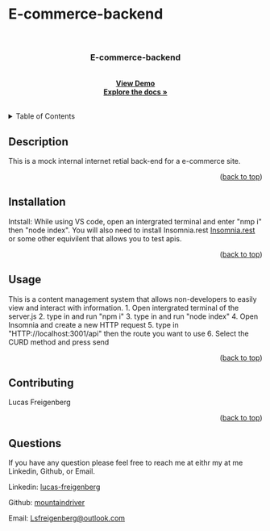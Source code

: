 # E-commerce-backend
  <!-- PROJECT LOGO -->
  <br />
  <div align="center">
    <a href="https://github.com/mountaindriver/Team-Profile-Generator">
      <!-- <img src="images/logo.png" alt="Logo" width="80" height="80"> -->
    </a>
  <h3 align="center">E-commerce-backend</h3>
    <p align="center">
       <br />
       <a href=""><strong>View Demo</strong></a>
       <br>
      <a href="https://github.com/mountaindriver/E-commerce-backend"><strong>Explore the docs »</strong></a>
      <br />
      <br />
    </p>
  </div>
  
  
  <!-- TABLE OF CONTENTS -->
  <details>
    <summary>Table of Contents</summary>
    <ol>
      <li><a href='#description'>Description</a></li>
      <li><a href='#Installation'>Installation</a></li>
      <li><a href='#usage'>Usage</a></li>
      <li><a href='#contributing'>Contributing</a></li>
      <li><a href='#questions'>Questions</a></li>
    </ol>
  </details>

  
  ## Description
  
  This is a mock internal internet retial back-end for a e-commerce site.
  
  <p align="right">(<a href="#readme-top">back to top</a>)</p>
  
  
  ## Installation
  
  Intstall: While using VS code, open an intergrated terminal and enter "nmp i" then "node index". You will also need to install Insomnia.rest <a href="https://insomnia.rest/download">Insomnia.rest</a> or some other equivilent that allows you to test apis.
  
  <p align="right">(<a href="#readme-top">back to top</a>)</p>

  ## Usage
  
  This is a content management system that allows non-developers to easily view and interact with information.
    1. Open intergrated terminal of the server.js
    2. type in and run "npm i"
    3. type in and run "node index"
    4. Open Insomnia and create a new HTTP request
    5. type in "HTTP://localhost:3001/api" then the route you want to use
    6. Select the CURD method and press send
  
  <p align="right">(<a href="#readme-top">back to top</a>)</p>
  
  
  ## Contributing
  
  Lucas Freigenberg
  
  <p align="right">(<a href="#readme-top">back to top</a>)</p>
  
  
  ## Questions
  
  If you have any question please feel free to reach me at eithr my at me Linkedin, Github, or Email.
  <p align="left">Linkedin: <a href="#https://www.linkedin.com/in/lucas-freigenberg-539338134/">lucas-freigenberg</a></p>
  <p align="left">Github: <a href="#https://github.com/mountaindriver">mountaindriver</a></p>
  <p align="left">Email: <a href="#Lsfreigenberg@outlook.com">Lsfreigenberg@outlook.com</a></p>